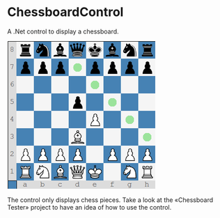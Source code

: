 # ChessboardControl
A .Net control to display a chessboard.

![Initial_Position](/Screenshots/ChessboardControl.png)

The control only displays chess pieces. Take a look at the «Chessboard Tester» project to have an idea of how to use the control.
